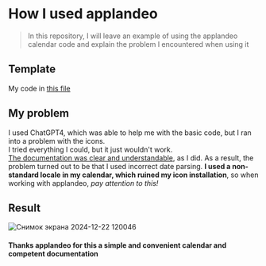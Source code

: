 # How I used applandeo
> In this repository, I will leave an example of using the applandeo calendar code and explain the problem I encountered when using it

## Template
My code in [this file](calendar_with_icons_on_calendar_days)

## My problem
I used ChatGPT4, which was able to help me with the basic code, 
but I ran into a problem with the icons.   
I tried everything I could, but it just wouldn't work.  
[The documentation was clear and understandable](https://github.com/Applandeo/Material-Calendar-View), as I did. 
As a result, the problem turned out to be that I used incorrect date parsing. 
**I used a non-standard locale in my calendar, which ruined my icon installation**, so when working with applandeo, *pay attention to this!*

## Result
![Снимок экрана 2024-12-22 120046](https://github.com/user-attachments/assets/9e4c286e-9848-4638-9485-4c1e8d83b94a)

#### Thanks applandeo for this a simple and convenient calendar and competent documentation
